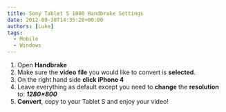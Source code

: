 ```yaml
---
title: Sony Tablet S 1080 Handbrake Settings
date: 2012-09-30T14:35:20+00:00
authors: [Luke]
tags:
  - Mobile
  - Windows
---
```

<ol start="1">
  <li>
    Open <strong>Handbrake</strong>
  </li>
  <li>
    Make sure the <strong>video</strong> <strong>file</strong> you would like to convert is <strong>selected</strong>.
  </li>
  <li>
    On the right hand side <strong>click iPhone 4</strong>
  </li>
  <li>
    Leave everything as default except you need to <strong>change</strong> the <strong>resolution</strong> to: <strong><em>1280&#215;800</em></strong>
  </li>
  <li>
    <strong>Convert</strong>, copy to your Tablet S and enjoy your video!
  </li>
</ol>